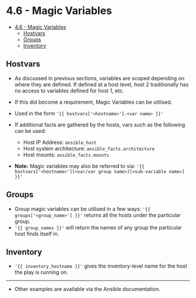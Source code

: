 # 4.6 - Magic Variables

- [4.6 - Magic Variables](#46---magic-variables)
  - [Hostvars](#hostvars)
  - [Groups](#groups)
  - [Inventory](#inventory)

## Hostvars

- As discussed in previous sections, variables are scoped depending on where they are defined. If defined at a host level, host 2 traditionally has no access to variables defined for host 1, etc.
- If this did become a requirement, Magic Variables can be utilised.
- Used in the form `'{{ hostvars['<hostname>'].<var name> }}'`
- If additional facts are gathered by the hosts, vars such as the following can be used:
  - Host IP Address: `ansible_host`
  - Host system architecture: `ansible_facts.architecture`
  - Host mounts: `ansible_facts.mounts`

- **Note:** Magic variables may also be referred to via: `'{{ hostvars['<hostname>'][<var/var group name>][<sub-variable name>] }}'`

## Groups

- Group magic variables can be utilised in a few ways: `'{{ groups['<group_name>'] }}'` returns all the hosts under the particular group.
- `'{{ group_names }}'` will return the names of any group the particular host finds itself in.

## Inventory

- `'{{ inventory_hostname }}'` gives the inventory-level name for the host the play is running on.

---

- Other examples are available via the Ansible documentation.

